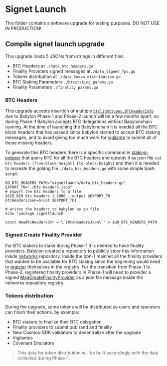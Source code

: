 # Signet Launch

This folder contains a software upgrade for testing purposes.
DO NOT USE IN PRODUCTION!

## Compile signet launch upgrade

This upgrade loads 5 JSONs from strings in different files.

- BTC Headers at `./data_btc_headers.go`
- Finality Providers signed messages at`./data_signed_fps.go`
- Tokens distribution at `./data_token_distribution.go`
- BTC Staking Parameters `./btcstaking_params.go`
- Finality Parameters `./finality_params.go`

### BTC Headers

This upgrade accepts insertion of multiple
[`btclighttypes.BTCHeaderInfo`](../../../x/btclightclient/types/btclightclient.pb.go#36)
due to Babylon Phase-1 and Phase-2 launch will be a few months apart, so
during Phase-1 Babylon accepts BTC delegations without Babylonchain running.
At the time of launching the Babylonchain it is needed all the BTC block
headers that has passed since babylon started to accept BTC staking messages,
and to avoid giving too much work for
[vigilante](https://github.com/babylonlabs-io/vigilante)
to submit all of those missing headers.

To generate this BTC headers there is a specific command in
[staking-indexer](https://github.com/babylonlabs-io/staking-indexer)
that query BTC for all the BTC headers and outputs it as json file
`sid btc-headers [from-block-height] [to-block-height]` and then
it is needed to recreate the golang file `./data_btc_headers.go`
with some simple bash script:

```shell
GO_BTC_HEADERS_PATH="signetlaunch/data_btc_headers.go"
EXPORT_TO="./btc-headers.json"
# export the btc headers to a file
$SID_BIN btc-headers 1 1000 --output $EXPORT_TO
btcHeadersJson=$(cat $EXPORT_TO)

# writes the headers to babylon as go file
echo "package signetlaunch

const NewBtcHeadersStr = \`$btcHeadersJson\`" > $GO_BTC_HEADERS_PATH
```

### Signed Create Finality Provider

For BTC stakers to stake during Phase-1 it is needed to have finality
providers. Babylon created a repository to publicly store this information
inside [networks](https://github.com/babylonlabs-io/networks) repository.
Inside the bbn-1 mainnet all the finality providers that wanted to be available
for BTC staking since the beginning would need to
[register](https://github.com/babylonlabs-io/networks/blob/main/bbn-1/finality-providers/README.md)
theirselves in the registry.
For the transition from Phase-1 to Phase-2, registered finality providers in
Phase-1 will need to provider a signed
[MsgCreateFinalityProvider](../../../x/btcstaking/types/tx.pb.go#38) as a
json file message inside the networks repository registry.

### Tokens distribution

During the upgrade, some tokens will be distributed so users and operators can
finish their actions, by example:

- BTC stakers to finalize their BTC delegation
- Finality providers to submit pub rand and finality
- New Cosmos-SDK validators to decentralize after the upgrade
- Vigilantes
- Covenant Emulators

> This data for token distribution will be built accordingly with the
data collected during Phase-1.
